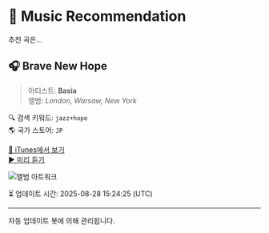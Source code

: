 
# 🎵 Music Recommendation

추천 곡은...

## 🎧 Brave New Hope  
> 아티스트: **Basia**  
> 앨범: _London, Warsaw, New York_  

🔍 검색 키워드: `jazz+hope`  
🌎 국가 스토어: `JP`

[🔗 iTunes에서 보기](https://music.apple.com/jp/album/brave-new-hope/298225462?i=298225526&uo=4)  
[▶️ 미리 듣기](https://audio-ssl.itunes.apple.com/itunes-assets/AudioPreview115/v4/12/8f/e2/128fe2e5-b8fc-d140-484c-1b0aae04387e/mzaf_13224032896318424986.plus.aac.p.m4a)

![앨범 아트워크](https://is1-ssl.mzstatic.com/image/thumb/Music124/v4/0d/e4/4b/0de44b48-cf9c-5f0d-dc70-a5b89d3b272f/mzi.bmizhjfr.jpg/100x100bb.jpg)

⏳ 업데이트 시간: 2025-08-28 15:24:25 (UTC)

---
자동 업데이트 봇에 의해 관리됩니다.

